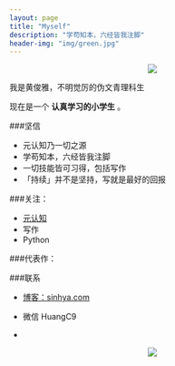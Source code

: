```yaml
---
layout: page
title: "Myself"
description: "学苟知本，六经皆我注脚"
header-img: "img/green.jpg"
---
```



<center>
    <p><img src="http://7xlzhh.com1.z0.glb.clouddn.com/ChinaSnow%20white.png"></p>
</center>

我是黄俊雅，不明觉厉的伪文青理科生

现在是一个 **认真学习的小学生** 。

###坚信


- 元认知乃一切之源
- 学苟知本，六经皆我注脚 
- 一切技能皆可习得，包括写作
- 「持续」并不是坚持，写就是最好的回报


###关注：


- [元认知](http://cnfeat.com/)
- 写作
- Python





###代表作：






###联系

- [博客：sinhya.com](sinhya.com)

- 微信 HuangC9
- 


<center>
    <p><img src="http://http://7xlzhh.com1.z0.glb.clouddn.com/微信.jpg" align="center"></p>
</center>








